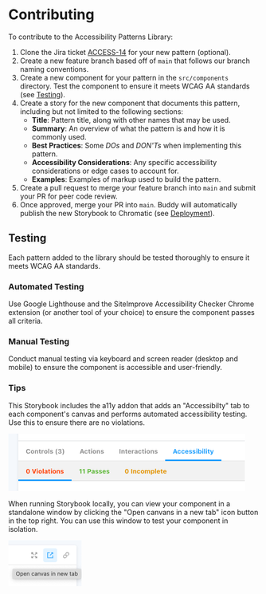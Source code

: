 # Contributing

To contribute to the Accessibility Patterns Library:

1. Clone the Jira ticket [ACCESS-14](https://alleyinteractive.atlassian.net/browse/ACCESS-14) for your new pattern (optional).
1. Create a new feature branch based off of `main` that follows our branch naming conventions.
1. Create a new component for your pattern in the `src/components` directory. Test the component to ensure it meets WCAG AA standards (see [Testing](#testing)).
1. Create a story for the new component that documents this pattern, including but not limited to the following sections:
    - **Title**: Pattern title, along with other names that may be used.
    - **Summary**: An overview of what the pattern is and how it is commonly used.
    - **Best Practices**: Some *DOs* and *DON'Ts* when implementing this pattern.
    - **Accessibility Considerations**: Any specific accessibility considerations or edge cases to account for.
    - **Examples**: Examples of markup used to build the pattern.
1. Create a pull request to merge your feature branch into `main` and submit your PR for peer code review.
1. Once approved, merge your PR into `main`. Buddy will automatically publish the new Storybook to Chromatic (see [Deployment](README.md#deployment)).

## Testing

Each pattern added to the library should be tested thoroughly to ensure it meets WCAG AA standards.

### Automated Testing
Use Google Lighthouse and the SiteImprove Accessibility Checker Chrome extension (or another tool of your choice) to ensure the component passes all criteria.
### Manual Testing
Conduct manual testing via keyboard and screen reader (desktop and mobile) to ensure the component is accessible and user-friendly.

### Tips
This Storybook includes the a11y addon that adds an "Accessibilty" tab to each component's canvas and performs automated accessibility testing. Use this to ensure there are no violations.

![a11y addon](./src/assets/a11y-addon.png)

When running Storybook locally, you can view your component in a standalone window by clicking the "Open canvans in a new tab" icon button in the top right. You can use this window to test your component in isolation.

![new tab](./src/assets/new-tab.png)
